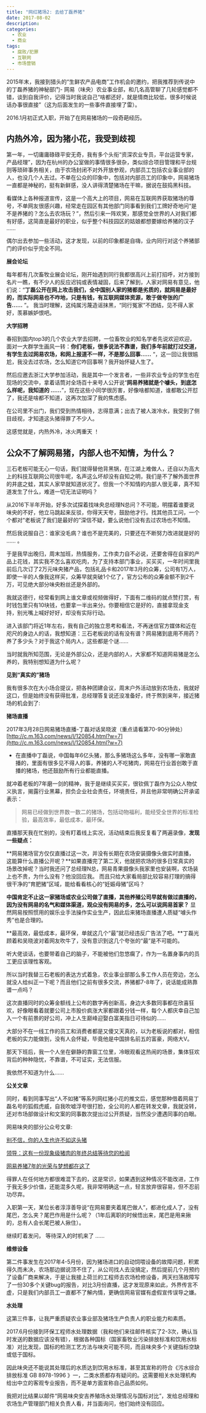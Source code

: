```yaml
---
title: "网红猪场2: 去给丁磊养猪"
date: 2017-08-02
description: 
categories:
  - 农业
  - 商业
tags:
  - 腐败/犯罪
  - 互联网
  - 市场营销
---
```



2015年末，我接到猎头的“生鲜农产品电商”工作机会的邀约，把我推荐到传说中的丁磊养猪的神秘部门- 网易（味央）农业事业部，和几名高管聊了几轮感觉都不错，谈到自我评价，记得当时我说自己“啥都还好，就是情商比较低，很多时候说话办事很直接”（这为后面发生的一些事件直接埋了雷）。

2016.1月初正式入职，开始了在网易猪场的一段奇葩经历。

## 内热外冷，因为猪小花，我受到歧视

第一年，一切庸庸碌碌平安无奇，我有多个头衔“资深农业专员，平台运营专家，产品经理”，因为在杭州的办公室做的事情很多很杂，类似综合项目管理和平台规则等琐碎事务相关，由于农场封闭不对外开放参观，内部员工包括农业事业部的人，也没几个人去过。不单在公众的印象中，包括对内部员工的印象中，网易猪场一直都是神秘的，挺有新鲜感，没人讲得清楚猪场在干嘛，据说在鼓捣黑科技。

看媒体上各种报道宣传，这是一个高大上的项目，网易在互联网界获取猪场的尊号，不单网友很感兴趣，经常走在园区有其他部门同事看到我们工牌好奇地问“是不是养猪的？怎么去农场玩？”，然后引来一阵欢笑，那感觉全世界的人对我们都有好感，这简直是最好的职业，似乎整个科技园区的姑娘都想要嫁给养猪的汉子 ……

偶尔出去参加一些活动，这才发现，以前的印象都是自嗨，业内同行对这个养猪部门的评价似乎完全不同。

**展会论坛**

每年都有几次畜牧业展会论坛，刚开始遇到同行我都很高兴上前打招呼，对方接到名片一瞧，有不少人的反应迟钝或表情凝固，后来了解到，人家对网易有意见，他们说：“**丁磊公开在网上攻击我们，全中国别人家的猪都是劣质的，就网易是最好的，而实际网易也不咋地，只是有钱，有互联网媒体资源，敢于做夸张的广告……** ”。 我当时理解，这纯属污蔑造谣抹黑，“同行冤家”不团结，见不得人家好，羡慕嫉妒恨吧。

**大学招聘**

春招到国内top3的几个农业大学去招聘，一位畜牧业的知名学者先说欢迎欢迎，面对一大群学生画风一转：**你们老板，很多说法不靠谱，我们多年前就打过交道，有学生去过网易农场，和网上报道不一样，不是那么回事……** “，这一回让我很尴尬，我没去过农场，怎么知道它咋回事啊？我开始怀疑人生了。

然后应邀去浙江大学参加活动，我是其中一个发言者，一些非农业专业的学生也在现场的交流中，拿着话筒对全场百十来号人公开说“**网易养猪就是个噱头，到底怎么样呢，我知道的 ……**”，现在这些小同学很厉害，好像啥都知道，谁都敢公开怼了，我还是啥都不知道，这再次加深了我的焦虑感。

在公司里不出门，我们受到热情相待，志得意满；出去了被人泼冷水，我受到了侧目歧视，才知道这头猪得罪了不少人。

这感觉就是，内热外冷，冰火两重天 ！

## 公众不了解网易猪，内部人也不知情，为什么？

三石老板可能无心一句话，我们就得替他背黑锅，在江湖上难做人，还自以为高大上的科技互联网公司很牛呢，名声这么坏却没有自知之明，我们是不了解外面世界的井底之蛙，其实人家早就知道状况了。但我一个不知情的内部人很无辜，真不知道发生了什么，难道一切无法证明吗？

从2016下半年开始，好多次试探着找味央总经理N总问？不可能，明摆着谁要说味央的不好，他立马跳起来反驳，你得天天夸，鼓励他才行。找其他员工问，一个个都对“老板说了我们是最好的”深信不疑，要么说他们没有去过农场也不知情。

然后我说服自己：谁家没毛病？谁也不是完美的，只要还在不断努力改进就是好的 …… 。

于是我早出晚归，周末加班，热情服务，工作卖力自不必说，还要舍得在自家的产品上花钱，其实我不怎么喜欢吃肉，为了支持本部门事业，买买买，一年时间里我前后几次订了2万元味央猪产品，包括礼品卡和2017年3月的众筹，公司有1万人，即使一半的人像我这样买，众筹早就突破1个亿了，官方公布的众筹金额不到2千万，可见绝大部分味央粉丝还是外部的。

我就这德行，经常看到网上谁文章或视频做得好，下面有二维码的就点赞打赏，有时钱包里只有10块钱，也要拿一半出来分。你要相信它是好的，直接拿现金支持，别光嘴上喊好好好，却没有实际行动。

进入该部门将近1年左右，我有自己的独立思考和看法，不再迷信官方媒体和近在咫尺的身边人的话，我想知道：三石老板说的话有没有谱？网易猪到底用不用药？养了多少头？对于我这个局内人，这些都是个谜……

当时就我所知范围，无论是外部公众，还是内部的人，大家都不知道网易猪是怎么养的，我特别想知道为什么呢？

**见到“真实的”猪场**

我有很多次在大小场合提议，把各种团建会议，周末户外活动放到农场去，我就好这口，但是始终没有获得批准，总经理答复说还没准备好，终于熬到来年，接近猪场的机会到了:

**猪场直播**

2017年3月28日网易猪场直播-丁磊对话吴晓波（重点请看第70-90分钟处）[http://c.m.163.com/news/l/120854.html?w=7](http://c.m.163.com/news/l/120854.html?w=7)

- 在直播中丁磊说，中国每年6亿头猪，那么多猪场这么多年，没有哪一家敢直播的，里面有很多见不得人的事，养猪的人不吃猪肉，网易在行业首创敢于直播的猪场，他还鼓励所有行业都能直播。

就冲着老板的7年磨一剑的精神，我于是继续买买买，很钦佩丁磊作为公众人物仗义执言，揭露行业黑幕，担负企业社会责任，环境责任，并且他非常明确公开承诺表示：

> 网易已经做到世界数一数二的猪场，包括动物福利，能经受全世界的标准检验，最高效率，最低成本，最环保。
> 

直播那天我在忙别的，没有盯着线上实况，活动结束后我反复看了两遍录像，**发现一些疑点：**

**网易猪场官方仅仅直播过这一次，并没有长期在农场安装摄像头做实时直播，这能算什么直播公开呢？**如果直播完了第二天，他就把农场的很多日常真实的场景改掉呢？当时我还问了总经理N总，网易青果摄像头我家里也安装啊，农场装上也不贵，为什么没有？他没回应我。 而且只给大家看局部比较容易打理的搞得很干净的“育肥猪”区域，能给看看核心的“妊娠母猪”区吗？

**中国肯定不止这一家猪场或农业公司做了直播，其他养殖公司早就有做过直播的，因为没有网易的名气和媒体渠道，观众没有网易的多，怎么可以说网易首家？** 显然网易按照惯用的娱乐业手法操作实业生产，因此后来猪场直播遭人质疑“噱头作秀”也是合理的。

**最高效，最低成本，最环保，单就这几个“最”就已经违反广告法了吧。**丁磊光顾着和吴晓波对着网友吹牛了，没有意识到这几个夸张的“最”是不可能的。

听大佬谈话，也要带着自己的脑子，不能被他们忽悠瘸了，作为一名置身事内的员工更应该理性客观。

所以当时我替三石老板的表达方式着急，农业事业部那么多工作人员在旁边，怎么就没人给纠正一下呢？而且他们之前有很多交流，养猪都7-8年了，说话能成熟靠谱一点吗？

这次直播同时的众筹金额线上公布的数字再创新高，身边大多数同事都在欣喜狂欢，好像眼看着就要公司上市股价疯涨大家都跟着分钱一样，每个人都庆幸自己加入一个有前景的好公司，冲上人生巅峰迎娶白富美指日可待似的……

大部分不在一线工作的员工和消费者都是又傻又天真的，以为老板说的都对，相信老板的实力能做到，没有人会怀疑，毕竟他是中国排名前五的富豪，网络大V。

那天下班后，我一个人坐在僻静的靠窗工位里，冷眼观看这热闹的场景，集体狂欢背后的种种隐忧，不靠谱，不可证实，无法信服。

我依然不知道为什么……

**公关文章**

同时，看到同事写出“人不如猪”等系列网红猪小花的推文后，感觉那种借着网易丁磊名号的狐假虎威，自我吹嘘浮夸很打脸，全公司的人都在转发文章，我就没转，还对市场部做设计和文案的同事数次提出过公开质疑，当然没少遭遇同事的白眼。

网易味央的部分公众号文章:

[别不信，你的人生也许不如这头猪](https://mp.weixin.qq.com/s?__biz=MzI4MDE2MjIxMg==&mid=2650755972&idx=1&sn=a7d175a2a62ed7767750e1665992c608&chksm=f3b7494fc4c0c059c3b9543843192618eee26c60d0536253517b3e56d3feada138200c40e42d&mpshare=1&scene=1&srcid=0227FC4EUIMGzu87SXqNPpvg#rd)

[领导：这有一份现象级猪肉的年终总结等待您的检阅](https://mp.weixin.qq.com/s?__biz=MzI4MDE2MjIxMg==&mid=2650755792&idx=1&sn=59a35d72681dde3e3428c7de3b6af022&chksm=f3b7481bc4c0c10d17250f20541cd1e0ade2ff148884f525de5872455f124aa26b8aa6e5307b&mpshare=1&scene=1&srcid=0227ehapvVU4qBFjt0o4mS3b#rd)

[网易养猪7年的光荣与梦想都在这了](https://zhuanlan.zhihu.com/p/25747948)

得罪人在任何地方都很难混下去的，这是常识，如果遇到这种情况不能改进，工作于我无多少价值，还能混多久呢，我非常明确这一点，轻言放弃很容易，但不忍前功尽弃。

入职第一天，某位长者淳淳善导说“在网易要夹着尾巴做人”，都进化成人了，没有尾巴，怎么夹？尾巴作用是什么呢？（1年后离职的时候悟出来，尾巴是用来揪的，总有人会长尾巴被人揪住）。

继续盯着发问， 等待深入的时机来了 ……

**维修设备**

第二件事发生在2017年4-5月份，因为猪场进口的自动饲喂设备的故障问题，积累得久而未决，农场那边据说顶不住了，从公司找人去没搞定，然后提前几个月预约了设备厂商来解决，于是让我接上荷兰的工程师去农场检修设备，两天扫荡故障写了一份30多个关键bug的报告，对比3月份直播，这才发现原来如此，外界传言不虚，只是我们内部员工一直都不了解内情，更确信网易官媒有虚假宣传误导之嫌。

**水处理**

这第三件事，让我严重质疑农业事业部及猪场生产负责人的职业能力和素质。

2017.6月份接到环保工程师水处理数据（我和他们来往邮件核实了2-3次，确认当时发送的数据应该没有错），根据各种国标（国家畜牧业污染排放标准和饮用水标准）对比发现，国标的检测工艺方法与味央可能不同，而且味央多个关键指标空缺或低于国标。

因此味央还不能说其处理后的水质达到饮用水标准，甚至其宣称的符合《污水综合排放标准 GB 8978-1996 》一，二类水质都存有疑问的。这需要相关水处理机构给出中立的客观专业报告，而不是单方面宣称自己品质如何。

我把对比结果以邮件“网易味央安吉养殖场水处理情况与国标对比”，发给总经理和农场生产管理部门相关负责人看，并当面询问，他们始终没有回应。

